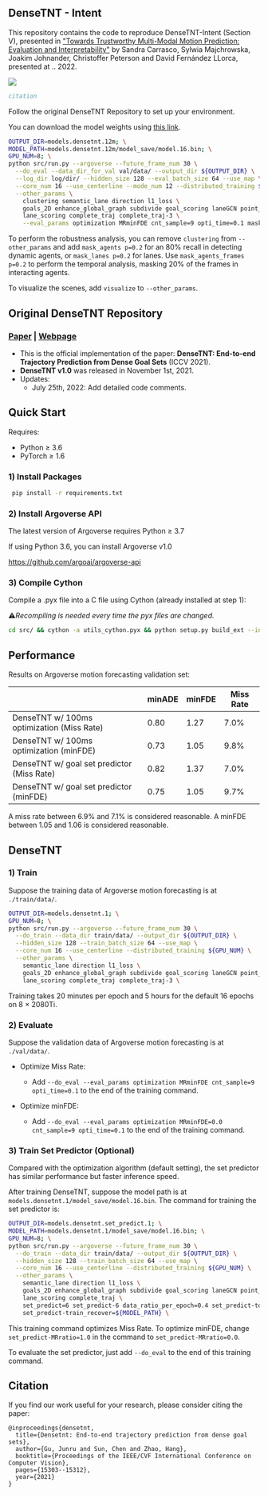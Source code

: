 ## DenseTNT - Intent

This repository contains the code to reproduce DenseTNT-Intent (Section V), presented in ["Towards Trustworthy Multi-Modal Motion Prediction: Evaluation and Interpretability"]() by Sandra Carrasco, Sylwia Majchrowska, Joakim Johnander, Christoffer Peterson and David Fernández LLorca, presented at .. 2022.

![](https://github.com/sancarlim/DenseTNT-Intent/blob/main/readme.png)

```bibtex
citation
```

Follow the original DenseTNT Repository to set up your environment. 

You can download the model weights using [this link](https://drive.google.com/file/d/1hlVXCmn8MNzj7EpMOmBFm6ymcNdF174v/view?usp=sharing).

```bash
OUTPUT_DIR=models.densetnt.12m; \
MODEL_PATH=models.densetnt.12m/model_save/model.16.bin; \
GPU_NUM=8; \
python src/run.py --argoverse --future_frame_num 30 \
  --do_eval --data_dir_for_val val/data/ --output_dir ${OUTPUT_DIR} \
  --log_dir log/dir/ --hidden_size 128 --eval_batch_size 64 --use_map \
  --core_num 16 --use_centerline --mode_num 12 --distributed_training ${GPU_NUM} \
  --other_params \
    clustering semantic_lane direction l1_loss \
    goals_2D enhance_global_graph subdivide goal_scoring laneGCN point_sub_graph \
    lane_scoring complete_traj complete_traj-3 \
    --eval_params optimization MRminFDE cnt_sample=9 opti_time=0.1 mask_lanes p=0.2
```

To perform the robustness analysis, you can remove ```clustering``` from ```--other_params``` and add  ```mask_agents p=0.2``` for an 80% recall in detecting dynamic agents, or ```mask_lanes p=0.2``` for lanes. Use ```mask_agents_frames p=0.2``` to perform the temporal analysis, masking 20% of the frames in interacting agents. 

To visualize the scenes, add ```visualize``` to ```--other_params```.



## Original DenseTNT Repository

### [Paper](https://arxiv.org/abs/2108.09640) | [Webpage](https://tsinghua-mars-lab.github.io/DenseTNT/)
- This is the official implementation of the paper: **DenseTNT: End-to-end Trajectory Prediction from Dense Goal Sets** (ICCV 2021).
- **DenseTNT v1.0** was released in November 1st, 2021.
- Updates: 
  - July 25th, 2022: Add detailed code comments.

## Quick Start

Requires:

* Python ≥ 3.6
* PyTorch ≥ 1.6

### 1) Install Packages

``` bash
 pip install -r requirements.txt
```

### 2) Install Argoverse API
The latest version of Argoverse requires Python ≥ 3.7

If using Python 3.6, you can install Argoverse v1.0 

https://github.com/argoai/argoverse-api

### 3) Compile Cython
Compile a .pyx file into a C file using Cython (already installed at step 1):


⚠️*Recompiling is needed every time the pyx files are changed.*
``` bash
cd src/ && cython -a utils_cython.pyx && python setup.py build_ext --inplace && cd ../
```

## Performance

Results on Argoverse motion forecasting validation set:

<table class="tg">
<thead>
  <tr>
    <th class="tg-0pky"></th>
    <th class="tg-c3ow">minADE</th>
    <th class="tg-c3ow">minFDE</th>
    <th class="tg-c3ow">Miss Rate</th>
  </tr>
</thead>
<tbody>
  <tr>
    <td class="tg-0pky">DenseTNT w/ 100ms optimization (Miss Rate)</td>
    <td class="tg-c3ow">0.80</td>
    <td class="tg-c3ow">1.27</td>
    <td class="tg-c3ow">7.0%</td>
  </tr>
  <tr>
    <td class="tg-0pky">DenseTNT w/ 100ms optimization (minFDE)</td>
    <td class="tg-c3ow">0.73</td>
    <td class="tg-c3ow">1.05</td>
    <td class="tg-c3ow">9.8%</td>
  </tr>
  <tr>
    <td class="tg-0pky">DenseTNT w/ goal set predictor (Miss Rate)</td>
    <td class="tg-c3ow">0.82</td>
    <td class="tg-c3ow">1.37</td>
    <td class="tg-c3ow">7.0%</td>
  </tr>
  <tr>
    <td class="tg-0pky">DenseTNT w/ goal set predictor (minFDE)</td>
    <td class="tg-c3ow">0.75</td>
    <td class="tg-c3ow">1.05</td>
    <td class="tg-c3ow">9.7%</td>
  </tr>
</tbody>
</table>

A miss rate between 6.9% and 7.1% is considered reasonable. 
A minFDE between 1.05 and 1.06 is considered reasonable. 

## DenseTNT

### 1) Train
Suppose the training data of Argoverse motion forecasting is at ```./train/data/```.
```bash
OUTPUT_DIR=models.densetnt.1; \
GPU_NUM=8; \
python src/run.py --argoverse --future_frame_num 30 \
  --do_train --data_dir train/data/ --output_dir ${OUTPUT_DIR} \
  --hidden_size 128 --train_batch_size 64 --use_map \
  --core_num 16 --use_centerline --distributed_training ${GPU_NUM} \
  --other_params \
    semantic_lane direction l1_loss \
    goals_2D enhance_global_graph subdivide goal_scoring laneGCN point_sub_graph \
    lane_scoring complete_traj complete_traj-3 \
```
Training takes 20 minutes per epoch and 5 hours for the default 16 epochs on 8 × 2080Ti. 

### 2) Evaluate
Suppose the validation data of Argoverse motion forecasting is at ```./val/data/```.

* Optimize Miss Rate:
  - Add ```--do_eval --eval_params optimization MRminFDE cnt_sample=9 opti_time=0.1``` to the end of the training command.

* Optimize minFDE: 
  - Add ```--do_eval --eval_params optimization MRminFDE=0.0 cnt_sample=9 opti_time=0.1``` to the end of the training command.


### 3) Train Set Predictor (Optional)
Compared with the optimization algorithm (default setting), the set predictor has similar performance but faster inference speed.


After training DenseTNT, suppose the model path is at ```models.densetnt.1/model_save/model.16.bin```. The command for training the set predictor is:
```bash
OUTPUT_DIR=models.densetnt.set_predict.1; \
MODEL_PATH=models.densetnt.1/model_save/model.16.bin; \
GPU_NUM=8; \
python src/run.py --argoverse --future_frame_num 30 \
  --do_train --data_dir train/data/ --output_dir ${OUTPUT_DIR} \
  --hidden_size 128 --train_batch_size 64 --use_map \
  --core_num 16 --use_centerline --distributed_training ${GPU_NUM} \
  --other_params \
    semantic_lane direction l1_loss \
    goals_2D enhance_global_graph subdivide goal_scoring laneGCN point_sub_graph \
    lane_scoring complete_traj \
    set_predict=6 set_predict-6 data_ratio_per_epoch=0.4 set_predict-topk=0 set_predict-one_encoder set_predict-MRratio=1.0 \
    set_predict-train_recover=${MODEL_PATH} \
```

This training command optimizes Miss Rate. To optimize minFDE, change ```set_predict-MRratio=1.0``` in the command to ```set_predict-MRratio=0.0```.

To evaluate the set predictor, just add ```--do_eval``` to the end of this training command.

## Citation
If you find our work useful for your research, please consider citing the paper:
```
@inproceedings{densetnt,
  title={Densetnt: End-to-end trajectory prediction from dense goal sets},
  author={Gu, Junru and Sun, Chen and Zhao, Hang},
  booktitle={Proceedings of the IEEE/CVF International Conference on Computer Vision},
  pages={15303--15312},
  year={2021}
}
```
